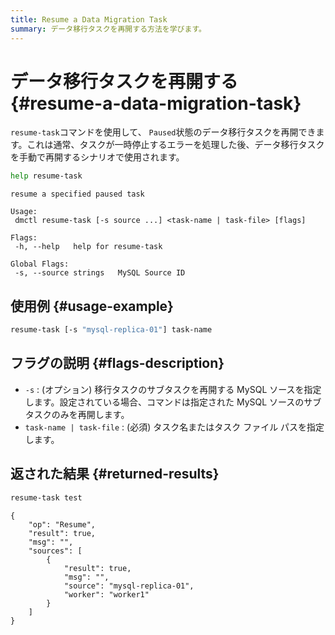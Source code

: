 ```yaml
---
title: Resume a Data Migration Task
summary: データ移行タスクを再開する方法を学びます。
---
```


# データ移行タスクを再開する {#resume-a-data-migration-task}

`resume-task`コマンドを使用して、 `Paused`状態のデータ移行タスクを再開できます。これは通常、タスクが一時停止するエラーを処理した後、データ移行タスクを手動で再開するシナリオで使用されます。

```bash
help resume-task
```

    resume a specified paused task

    Usage:
     dmctl resume-task [-s source ...] <task-name | task-file> [flags]

    Flags:
     -h, --help   help for resume-task

    Global Flags:
     -s, --source strings   MySQL Source ID

## 使用例 {#usage-example}

```bash
resume-task [-s "mysql-replica-01"] task-name
```

## フラグの説明 {#flags-description}

-   `-s` : (オプション) 移行タスクのサブタスクを再開する MySQL ソースを指定します。設定されている場合、コマンドは指定された MySQL ソースのサブタスクのみを再開します。
-   `task-name | task-file` : (必須) タスク名またはタスク ファイル パスを指定します。

## 返された結果 {#returned-results}

```bash
resume-task test
```

    {
        "op": "Resume",
        "result": true,
        "msg": "",
        "sources": [
            {
                "result": true,
                "msg": "",
                "source": "mysql-replica-01",
                "worker": "worker1"
            }
        ]
    }

